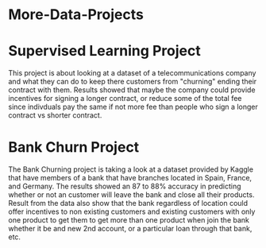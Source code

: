 # More-Data-Projects



# Supervised Learning Project
This project is about looking at a dataset of a telecommunications company and what they can do to keep there customers from "churning" ending their contract with them. Results showed that maybe the company could provide incentives for signing a longer contract, or reduce some of the total fee since indivduals pay the same if not more fee than people who sign a longer contract vs shorter contract.



# Bank Churn Project
The Bank Churning project is taking a look at a dataset provided by Kaggle that have members of a bank that have branches located in Spain, France, and Germany. The results showed an 87 to 88% accuracy in predicting whether or not an customer will leave the bank and close all their products. Result from the data also show that the bank regardless of location could offer incentives to non existing customers and existing customers with only one product to get them to get more than one product when join the bank whether it be and new 2nd account, or a particular loan through that bank, etc.
